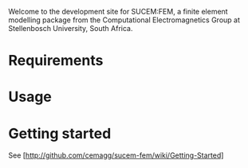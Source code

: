 Welcome to the development site for SUCEM:FEM, a finite element modelling 
package from the Computational Electromagnetics Group at Stellenbosch University, South Africa.

# Requirements

# Usage 

# Getting started

See [http://github.com/cemagg/sucem-fem/wiki/Getting-Started]
